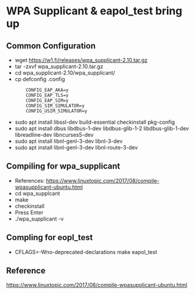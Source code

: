 # WPA Supplicant & eapol_test bring up

## Common Configuration
* wget https://w1.fi/releases/wpa_supplicant-2.10.tar.gz
* tar -zxvf wpa_supplicant-2.10.tar.gz
* cd wpa_supplicant-2.10/wpa_supplicant/
* cp defconfig .config
     ```
         CONFIG_EAP_AKA=y
         CONFIG_EAP_TLS=y
         CONFIG_EAP_SIM=y
         CONFIG_SIM_SIMULATOR=y
         CONFIG_USIM_SIMULATOR=y
     ```
* sudo apt install libssl-dev build-essential checkinstall  pkg-config
* sudo  apt install dbus libdbus-1-dev libdbus-glib-1-2 libdbus-glib-1-dev libreadline-dev libncurses5-dev
* sudo apt install libnl-genl-3-dev libnl-3-dev
* sudo apt install libnl-genl-3-dev libnl-route-3-dev

## Compiling for wpa_supplicant
* References: https://www.linuxtopic.com/2017/08/compile-wpasupplicant-ubuntu.html
* cd wpa_supplcant
* make
* checkinstall
* Press Enter
* ./wpa_supplicant -v
  
## Compling for eopl_test
* CFLAGS=-Wno-deprecated-declarations make eapol_test

## Reference
https://www.linuxtopic.com/2017/08/compile-wpasupplicant-ubuntu.html


    
